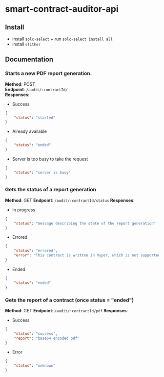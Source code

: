 # smart-contract-auditor-api

## Install

* install `solc-select` + run `solc-select install all`
* install `slither`

## Documentation

### Starts a new PDF report generation.

**Method**: POST  
**Endpoint**: `/audit/:contractId/`  
**Responses**:

* Success

```json
{
    "status": "started"
}
```

* Already available

```json
{
    "status": "ended"
}
```

* Server is too busy to take the request

```json
{
    "status": "server is busy"
}
```

### Gets the status of a report generation

**Method**: GET
**Endpoint**: `/audit/:contractId/status`
**Responses**:

* In progress

```json
{
    "status": "message describing the state of the report generation"
}
```

* Errored

```json
{
    "status": "errored",
    "error": "This contract is written in Vyper, which is not supported yet."
}
```

* Ended

```json
{
    "status": "ended"
}
```

### Gets the report of a contract (once status = "ended")

**Method**: GET
**Endpoint**: `/audit/:contractId/pdf`
**Responses**:

* Success

```json
{
    "status": "success",
    "report": "base64 encoded pdf"
}
```

* Error

```json
{
    "status": "unknown"
}
```
